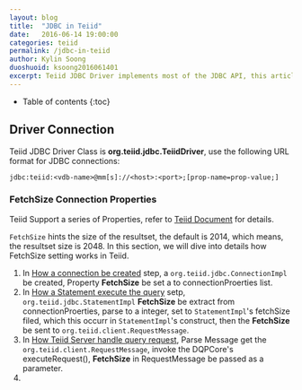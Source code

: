 ```yaml
---
layout: blog
title:  "JDBC in Teiid"
date:   2016-06-14 19:00:00
categories: teiid
permalink: /jdbc-in-teiid
author: Kylin Soong
duoshuoid: ksoong2016061401
excerpt: Teiid JDBC Driver implements most of the JDBC API, this article diving into the details of how Teiid implement the JDBC API, and JDBC in Teiid 
---
```


* Table of contents
{:toc}


## Driver Connection

Teiid JDBC Driver Class is **org.teiid.jdbc.TeiidDriver**, use the following URL format for JDBC connections:

~~~
jdbc:teiid:<vdb-name>@mm[s]://<host>:<port>;[prop-name=prop-value;]
~~~

### FetchSize Connection Properties

Teiid Support a series of Properties, refer to [Teiid Document](https://teiid.gitbooks.io/documents/content/client-dev/Driver_Connection.html#_url_connection_properties) for details.

`FetchSize` hints the size of the resultset, the default is 2014, which means, the resultset size is 2048. In this section, we will dive into details how FetchSize setting works in Teiid.

1. In [How a connection be created](http://ksoong.org/teiid-s-diagram#how-a-connection-be-created) step, a `org.teiid.jdbc.ConnectionImpl` be created, Property **FetchSize** be set a to connectionProerties list.
2. In [How a Statement execute the query](http://ksoong.org/teiid-s-diagram#how-a-statement-execute-the-query) setp, `org.teiid.jdbc.StatementImpl` **FetchSize** be extract from connectionProerties, parse to a integer, set to `StatementImpl`'s fetchSize filed, which this occurr in `StatementImpl`'s construct, then the **FetchSize** be sent to `org.teiid.client.RequestMessage`.
3. In [How Teiid Server handle query request](http://ksoong.org/teiid-s-diagram#how-teiid-server-handle-query-request), Parse Message get the `org.teiid.client.RequestMessage`, invoke the DQPCore's executeRequest(), **FetchSize** in RequestMessage be passed as a parameter.
4.      




